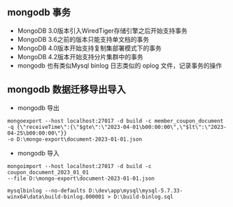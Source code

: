 ## mongodb 事务
- MongoDB 3.0版本引入WiredTiger存储引擎之后开始支持事务 
- MongoDB 3.6之前的版本只能支持单文档的事务 
- MongoDB 4.0版本开始支持复制集部署模式下的事务
- MongoDB 4.2版本开始支持分片集群中的事务
- mongodb 也有类似Mysql binlog 日志类似的 oplog 文件，记录事务的操作

## mongodb 数据迁移导出导入

- mongodb 导出
```
mongoexport --host localhost:27017 -d build -c member_coupon_document 
-q {\"receiveTime\":{\"$gte\":\"2023-04-01\b00:00:00\",\"$lt\":\"2023-04-25\b00:00:00\"}} 
-o D:\mongo-export\document-2023-01-01.json
```

- mongodb 导入
```
mongoimport --host localhost:27017 -d build -c coupon_document_2023_01_01 
--file D:\mongo-export\document-2023-01-01.json

mysqlbinlog --no-defaults D:\dev\app\mysql\mysql-5.7.33-winx64\data\build-binlog.000001 > D:\build-binlog.sql
```

